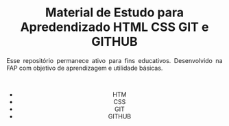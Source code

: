<header>
  <h1 align="center">Material de Estudo para Apredendizado HTML CSS GIT e GITHUB</h1>

  <p align="justify">Esse repositório permanece ativo para fins educativos. Desenvolvido na FAP com objetivo de aprendizagem e utilidade básicas.</p>
  </br>

  <ul>
    <li>HTM</li>
    <li>CSS</li>
    <li>GIT</li>
    <li>GITHUB</li>
  </ul>
</header>
